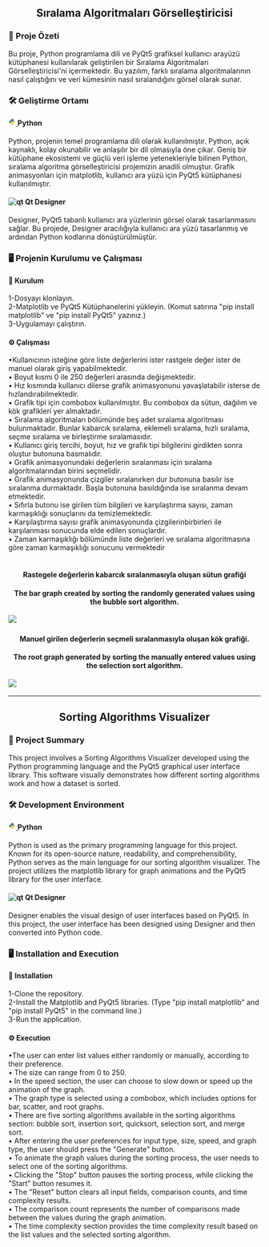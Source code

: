 <h2 align="center">Sıralama Algoritmaları Görselleştiricisi</h2>
<h3 align="left">📝 Proje Özeti</h3>
<p>
Bu proje, Python programlama dili ve PyQt5 grafiksel kullanıcı arayüzü kütüphanesi kullanılarak geliştirilen bir Sıralama Algoritmaları Görselleştiricisi'ni içermektedir. Bu yazılım, farklı sıralama algoritmalarının nasıl çalıştığını ve veri kümesinin nasıl sıralandığını görsel olarak sunar.
</p>
<h3 align="left">🛠️ Geliştirme Ortamı</h3>
<h4 align="left"><a href="https://www.python.org" target="_blank" rel="noreferrer"> <img src="https://raw.githubusercontent.com/devicons/devicon/master/icons/python/python-original.svg" alt="python" width="15" height="15"/> </a> Python</h4>
Python, projenin temel programlama dili olarak kullanılmıştır. Python, açık kaynaklı, kolay okunabilir ve anlaşılır bir dil olmasıyla öne çıkar. Geniş bir kütüphane ekosistemi ve güçlü veri işleme yetenekleriyle bilinen Python, sıralama algoritma görselleştiricisi projemizin anadili olmuştur. Grafik animasyonları için matplotlib, kullanıcı ara yüzü için PyQt5 kütüphanesi kullanılmıştır. 
<h4><img src="https://upload.wikimedia.org/wikipedia/commons/0/0b/Qt_logo_2016.svg" alt="qt" width="15" height="15"/> </a> Qt Designer</h4>
Designer, PyQt5 tabanlı kullanıcı ara yüzlerinin görsel olarak tasarlanmasını sağlar. Bu projede, Designer aracılığıyla kullanıcı ara yüzü tasarlanmış ve ardından Python kodlarına dönüştürülmüştür.
<h3 align="left">🖥️ Projenin Kurulumu ve Çalışması</h3>
<h4 align="left">🧰 Kurulum</h4>
1-Dosyayı klonlayın.<br>
2-Matplotlib ve PyQt5 Kütüphanelerini yükleyin. (Komut satırına "pip install matplotlib" ve "pip install PyQt5" yazınız.)<br>
3-Uygulamayı çalıştırın.<br>
<h4 align="left">⚙️ Çalışması</h4>
•Kullanıcının isteğine göre liste değerlerini  ister rastgele değer ister de manuel olarak giriş yapabilmektedir. <br>
• Boyut kısmı 0 ile 250 değerleri arasında değişmektedir. <br>
• Hız kısmında kullanıcı dilerse grafik animasyonunu yavaşlatabilir isterse de hızlandırabilmektedir.<br>
• Grafik tipi için combobox kullanılmıştır. Bu combobox da sütun, dağılım ve kök grafikleri yer almaktadır.<br>
• Sıralama algoritmaları bölümünde beş adet sıralama algoritması bulunmaktadır. Bunlar kabarcık sıralama, eklemeli sıralama, hızlı sıralama, seçme sıralama ve birleştirme sıralamasıdır.<br>
• Kullanıcı giriş tercihi, boyut, hız ve grafik tipi bilgilerini girdikten sonra oluştur butonuna basmalıdır.<br>
• Grafik animasyonundaki değerlerin sıralanması için sıralama algoritmalarından birini seçmelidir. <br>
• Grafik animasyonunda çizgiler sıralanırken dur butonuna basılır ise sıralanma durmaktadır. Başla butonuna basıldığında ise sıralanma devam etmektedir.<br>
• Sıfırla butonu ise girilen tüm bilgileri ve karşılaştırma sayısı, zaman karmaşıklığı sonuçlarını da temizlemektedir.<br>
• Karşılaştırma sayısı grafik animasyonunda çizgilerinbirbirleri ile karşılanması sonucunda elde edilen sonuçlardır.<br>
• Zaman karmaşıklığı bölümünde liste değerleri ve sıralama algoritmasına göre zaman karmaşıklığı sonucunu vermektedir<br><br> 

<h4 align="center">Rastegele değerlerin kabarcık sıralanmasıyla oluşan sütun grafiği</h4>
<h4 align="center">The bar graph created by sorting the randomly generated values using the bubble sort algorithm.</h4>
<img src="https://github.com/Alpaymh/Python-Sorting-Algorithms-Visualizer/assets/97679528/451da22c-3ab0-48e2-a0da-c3b84844074e">
<h4 align="center">Manuel girilen değerlerin seçmeli sıralanmasıyla oluşan kök grafiği.</h4>
<h4 align="center">The root graph generated by sorting the manually entered values using the selection sort algorithm.</h4>
<img src="https://github.com/Alpaymh/Python-Sorting-Algorithms-Visualizer/assets/97679528/aed9b3f6-7ef6-4526-921b-77c40de9b4fe">



<hr>
<h2 align="center">Sorting Algorithms Visualizer</h2>
<h3 align="left">📝 Project Summary</h3>
<p>
This project involves a Sorting Algorithms Visualizer developed using the Python programming language and the PyQt5 graphical user interface library. This software visually demonstrates how different sorting algorithms work and how a dataset is sorted.
</p>
<h3 align="left">🛠️ Development Environment</h3>
<h4 align="left"><a href="https://www.python.org" target="_blank" rel="noreferrer"> <img src="https://raw.githubusercontent.com/devicons/devicon/master/icons/python/python-original.svg" alt="python" width="15" height="15"/> </a> Python</h4>
Python is used as the primary programming language for this project. Known for its open-source nature, readability, and comprehensibility, Python serves as the main language for our sorting algorithm visualizer. The project utilizes the matplotlib library for graph animations and the PyQt5 library for the user interface.
<h4><img src="https://upload.wikimedia.org/wikipedia/commons/0/0b/Qt_logo_2016.svg" alt="qt" width="15" height="15"/> </a> Qt Designer</h4>
Designer enables the visual design of user interfaces based on PyQt5. In this project, the user interface has been designed using Designer and then converted into Python code.
<h3 align="left">🖥️ Installation and Execution</h3>
<h4 align="left">🧰 Installation</h4>
1-Clone the repository.<br>
2-Install the Matplotlib and PyQt5 libraries. (Type "pip install matplotlib" and "pip install PyQt5" in the command line.)<br>
3-Run the application.<br>
<h4 align="left">⚙️ Execution</h4>
•The user can enter list values either randomly or manually, according to their preference. <br>
• The size can range from 0 to 250. <br>
• In the speed section, the user can choose to slow down or speed up the animation of the graph.  <br>
• The graph type is selected using a combobox, which includes options for bar, scatter, and root graphs.  <br>
• There are five sorting algorithms available in the sorting algorithms section: bubble sort, insertion sort, quicksort, selection sort, and merge sort.  <br>
• After entering the user preferences for input type, size, speed, and graph type, the user should press the "Generate" button.  <br>
• To animate the graph values during the sorting process, the user needs to select one of the sorting algorithms.  <br>
• Clicking the "Stop" button pauses the sorting process, while clicking the "Start" button resumes it.  <br>
• The "Reset" button clears all input fields, comparison counts, and time complexity results.  <br>
• The comparison count represents the number of comparisons made between the values during the graph animation.  <br>
• The time complexity section provides the time complexity result based on the list values and the selected sorting algorithm. <br>





